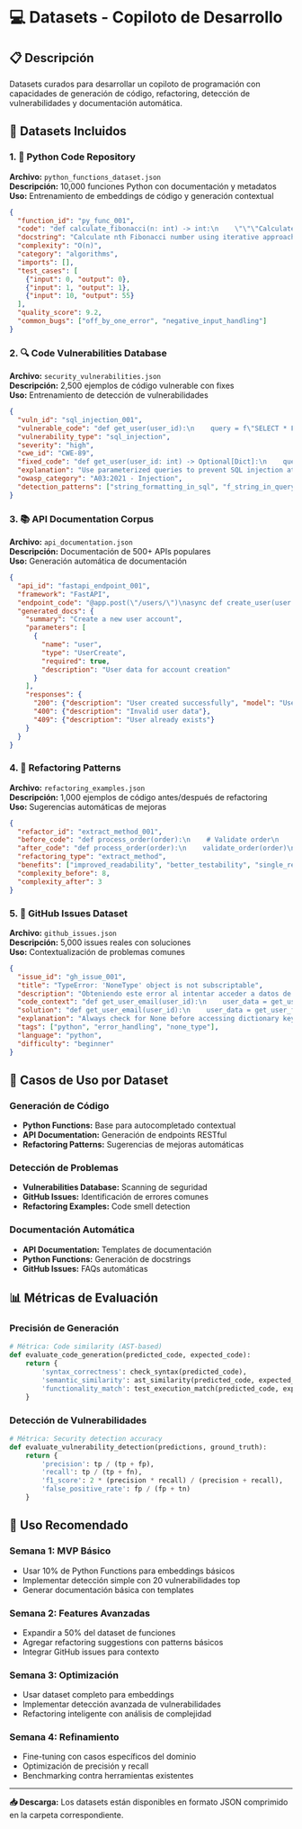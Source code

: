 # 💻 Datasets - Copiloto de Desarrollo

## 📋 Descripción

Datasets curados para desarrollar un copiloto de programación con capacidades de generación de código, refactoring, detección de vulnerabilidades y documentación automática.

## 📁 Datasets Incluidos

### 1. 🐍 Python Code Repository
**Archivo:** `python_functions_dataset.json`  
**Descripción:** 10,000 funciones Python con documentación y metadatos  
**Uso:** Entrenamiento de embeddings de código y generación contextual

```json
{
  "function_id": "py_func_001",
  "code": "def calculate_fibonacci(n: int) -> int:\n    \"\"\"Calculate nth Fibonacci number using iterative approach.\"\"\"\n    if n <= 1:\n        return n\n    a, b = 0, 1\n    for _ in range(2, n + 1):\n        a, b = b, a + b\n    return b",
  "docstring": "Calculate nth Fibonacci number using iterative approach.",
  "complexity": "O(n)",
  "category": "algorithms",
  "imports": [],
  "test_cases": [
    {"input": 0, "output": 0},
    {"input": 1, "output": 1},
    {"input": 10, "output": 55}
  ],
  "quality_score": 9.2,
  "common_bugs": ["off_by_one_error", "negative_input_handling"]
}
```

### 2. 🔍 Code Vulnerabilities Database
**Archivo:** `security_vulnerabilities.json`  
**Descripción:** 2,500 ejemplos de código vulnerable con fixes  
**Uso:** Entrenamiento de detección de vulnerabilidades

```json
{
  "vuln_id": "sql_injection_001",
  "vulnerable_code": "def get_user(user_id):\n    query = f\"SELECT * FROM users WHERE id = {user_id}\"\n    return execute_query(query)",
  "vulnerability_type": "sql_injection",
  "severity": "high",
  "cwe_id": "CWE-89",
  "fixed_code": "def get_user(user_id: int) -> Optional[Dict]:\n    query = \"SELECT * FROM users WHERE id = %s\"\n    return execute_query(query, (user_id,))",
  "explanation": "Use parameterized queries to prevent SQL injection attacks",
  "owasp_category": "A03:2021 - Injection",
  "detection_patterns": ["string_formatting_in_sql", "f_string_in_query"]
}
```

### 3. 📚 API Documentation Corpus
**Archivo:** `api_documentation.json`  
**Descripción:** Documentación de 500+ APIs populares  
**Uso:** Generación automática de documentación

```json
{
  "api_id": "fastapi_endpoint_001",
  "framework": "FastAPI",
  "endpoint_code": "@app.post(\"/users/\")\nasync def create_user(user: UserCreate) -> User:\n    \"\"\"Create a new user account.\"\"\"\n    return await user_service.create(user)",
  "generated_docs": {
    "summary": "Create a new user account",
    "parameters": [
      {
        "name": "user",
        "type": "UserCreate",
        "required": true,
        "description": "User data for account creation"
      }
    ],
    "responses": {
      "200": {"description": "User created successfully", "model": "User"},
      "400": {"description": "Invalid user data"},
      "409": {"description": "User already exists"}
    }
  }
}
```

### 4. 🔄 Refactoring Patterns
**Archivo:** `refactoring_examples.json`  
**Descripción:** 1,000 ejemplos de código antes/después de refactoring  
**Uso:** Sugerencias automáticas de mejoras

```json
{
  "refactor_id": "extract_method_001",
  "before_code": "def process_order(order):\n    # Validate order\n    if not order.items:\n        raise ValueError(\"Empty order\")\n    if order.total < 0:\n        raise ValueError(\"Negative total\")\n    \n    # Calculate tax\n    tax_rate = 0.08 if order.state == 'CA' else 0.05\n    tax = order.subtotal * tax_rate\n    \n    # Process payment\n    payment_result = payment_gateway.charge(\n        amount=order.total + tax,\n        card=order.payment_method\n    )\n    \n    return payment_result",
  "after_code": "def process_order(order):\n    validate_order(order)\n    tax = calculate_tax(order)\n    return process_payment(order, tax)\n\ndef validate_order(order):\n    if not order.items:\n        raise ValueError(\"Empty order\")\n    if order.total < 0:\n        raise ValueError(\"Negative total\")\n\ndef calculate_tax(order):\n    tax_rate = 0.08 if order.state == 'CA' else 0.05\n    return order.subtotal * tax_rate\n\ndef process_payment(order, tax):\n    return payment_gateway.charge(\n        amount=order.total + tax,\n        card=order.payment_method\n    )",
  "refactoring_type": "extract_method",
  "benefits": ["improved_readability", "better_testability", "single_responsibility"],
  "complexity_before": 8,
  "complexity_after": 3
}
```

### 5. 🐛 GitHub Issues Dataset
**Archivo:** `github_issues.json`  
**Descripción:** 5,000 issues reales con soluciones  
**Uso:** Contextualización de problemas comunes

```json
{
  "issue_id": "gh_issue_001",
  "title": "TypeError: 'NoneType' object is not subscriptable",
  "description": "Obteniendo este error al intentar acceder a datos de usuario: `user_data['email']` devuelve TypeError",
  "code_context": "def get_user_email(user_id):\n    user_data = get_user_from_db(user_id)\n    return user_data['email']  # Error here",
  "solution": "def get_user_email(user_id):\n    user_data = get_user_from_db(user_id)\n    if user_data is None:\n        return None\n    return user_data.get('email')",
  "explanation": "Always check for None before accessing dictionary keys",
  "tags": ["python", "error_handling", "none_type"],
  "language": "python",
  "difficulty": "beginner"
}
```

## 🎯 Casos de Uso por Dataset

### Generación de Código
- **Python Functions:** Base para autocompletado contextual
- **API Documentation:** Generación de endpoints RESTful
- **Refactoring Patterns:** Sugerencias de mejoras automáticas

### Detección de Problemas
- **Vulnerabilities Database:** Scanning de seguridad
- **GitHub Issues:** Identificación de errores comunes
- **Refactoring Examples:** Code smell detection

### Documentación Automática
- **API Documentation:** Templates de documentación
- **Python Functions:** Generación de docstrings
- **GitHub Issues:** FAQs automáticas

## 📊 Métricas de Evaluación

### Precisión de Generación
```python
# Métrica: Code similarity (AST-based)
def evaluate_code_generation(predicted_code, expected_code):
    return {
        'syntax_correctness': check_syntax(predicted_code),
        'semantic_similarity': ast_similarity(predicted_code, expected_code),
        'functionality_match': test_execution_match(predicted_code, expected_code)
    }
```

### Detección de Vulnerabilidades
```python
# Métrica: Security detection accuracy
def evaluate_vulnerability_detection(predictions, ground_truth):
    return {
        'precision': tp / (tp + fp),
        'recall': tp / (tp + fn),
        'f1_score': 2 * (precision * recall) / (precision + recall),
        'false_positive_rate': fp / (fp + tn)
    }
```

## 🚀 Uso Recomendado

### Semana 1: MVP Básico
- Usar 10% de Python Functions para embeddings básicos
- Implementar detección simple con 20 vulnerabilidades top
- Generar documentación básica con templates

### Semana 2: Features Avanzadas  
- Expandir a 50% del dataset de funciones
- Agregar refactoring suggestions con patterns básicos
- Integrar GitHub issues para contexto

### Semana 3: Optimización
- Usar dataset completo para embeddings
- Implementar detección avanzada de vulnerabilidades
- Refactoring inteligente con análisis de complejidad

### Semana 4: Refinamiento
- Fine-tuning con casos específicos del dominio
- Optimización de precisión y recall
- Benchmarking contra herramientas existentes

---

**📥 Descarga:** Los datasets están disponibles en formato JSON comprimido en la carpeta correspondiente.
